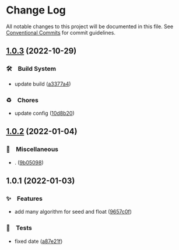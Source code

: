 # Change Log

All notable changes to this project will be documented in this file.
See [Conventional Commits](https://conventionalcommits.org) for commit guidelines.

## [1.0.3](https://github.com/bluelovers/ws-random/compare/@lazy-random/seed-date@1.0.2...@lazy-random/seed-date@1.0.3) (2022-10-29)



### 🛠　Build System

* update build ([a3377a4](https://github.com/bluelovers/ws-random/commit/a3377a45f6e3895378d1b633d02a501464836ea1))


### ♻️　Chores

* update config ([10d8b20](https://github.com/bluelovers/ws-random/commit/10d8b20d2ebc76491ac971bf8b9280f66285e056))



## [1.0.2](https://github.com/bluelovers/ws-random/compare/@lazy-random/seed-date@1.0.1...@lazy-random/seed-date@1.0.2) (2022-01-04)


### 🔖　Miscellaneous

* . ([9b05098](https://github.com/bluelovers/ws-random/commit/9b050981c3c0fe7f8fef37483e47ce33b283a40c))





## 1.0.1 (2022-01-03)


### ✨　Features

* add many algorithm for seed and float ([9657c0f](https://github.com/bluelovers/ws-random/commit/9657c0f307e41178ac2402c9bf088761c3ca7ed8))


### 🚨　Tests

* fixed date ([a87e21f](https://github.com/bluelovers/ws-random/commit/a87e21fe48ed683ab4cd5b31e6cf5e43a1f2cbf6))
